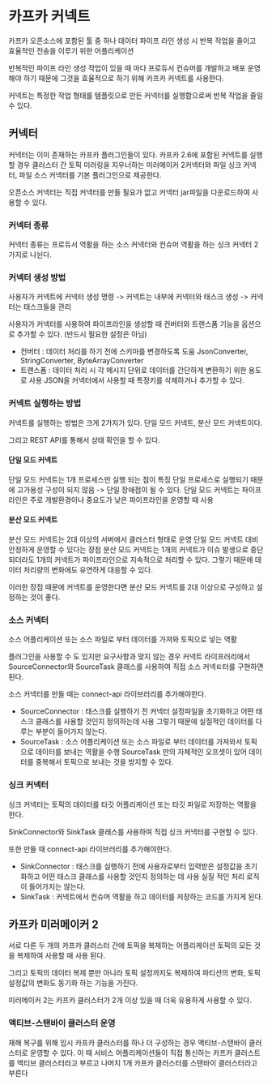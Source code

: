 # 카프카 커넥트


카프카 오픈소스에 포함된 툴 중 하나
데이터 파이프 라인 생성 시 반복 작업을 줄이고 효율적인 전송을 이루기 위한 어플리케이션

반복적인 파이프 라인 생성 작업이 있을 때 마다 프로듀서 컨슈머를 개발하고 배포 운영해야 하기 때문에 그것을 효율적으로 하기 위해 카프카 커넥트를 사용한다. 

커넥트는 특정한 작업 형태를 템플릿으로 만든 커넥터를 실행함으로써 반복 작업을 줄일 수 있다.

## 커넥터

커넥터는 이미 존재하는 카프카 플러그인들이 있다.
카프카 2.6에 포함된 커넥트를 실행할 경우 클러스터 간 토픽 미러링을 지우너하는 미러메이커 2커넥터와 파일 싱크 커넥터, 파일 소스 커넥터를 기본 플러그인으로 제공한다.

오픈소스 커넥터는 직접 커넥터를 만들 필요가 없고 커넥터 jar파일을 다운로드하여 사용할 수 있다.

### 커넥터 종류

커넥터 종류는 프로듀서 역활을 하는 소스 커넥터와 컨슈머 역활을 하는 싱크 커넥터 2가지로 나뉜다.

### 커넥터 생성 방법

사용자가 커넥트에 커넥터 생성 명령 -> 커넥트는 내부에 커넥터와 태스크 생성 -> 커넥터는 태스크들을 관리

사용자가 커넥터를 사용하여 파이프라인을 생성할 때 컨버터와 트랜스폼 기능을 옵션으로 추가할 수 있다. (반드시 필요한 설정은 아님)

- 컨버터 :  데이터 처리를 하기 전에 스키마를 변경하도록 도움
  JsonConverter, StringConverter, ByteArrayConverter
- 트랜스폼 : 데이터 처리 시 각 메시지 단위로 데이터를 간단하게 변환하기 위한 용도로 사용
  JSON을 커넥터에서 사용할 때 특정키를 삭제하거나 추가할 수 있다.


### 커넥트 실행하는 방법

커넥트를 실행하는 방법은 크게 2가지가 있다. 단일 모드 커넥트, 분산 모드 커넥트이다. 

그리고 REST API를 통해서 상태 확인을 할 수 있다.

#### 단일 모드 커넥트

단일 모드 커넥트는 1개 프로세스만 실행 되는 점이 특징
단일 프로세스로 실행되기 때문에 고가용성 구성이 되지 않음 -> 단일 장애점이 될 수 있다.
단일 모드 커넥트는 파이프라인은 주로 개발환경이나 중요도가 낮은 파이프라인을 운영할 때 사용

#### 분산 모드 커넥트

분산 모드 커넥트는 2대 이상의 서버에서 클러스터 형태로 운영
단일 모드 커넥트 대비 안정하게 운영할 수 있다는 장점
분산 모드 커넥트는 1개의 커넥트가 이슈 발생으로 중단 되더라도 1개의 커넥트가 파이프라인으로 지속적으로 처리할 수 있다.
그렇기 때문에 데이터 처리량의 변화에도 유연하게 대응할 수 있다.

이러한 장점 때문에 커넥트를 운영한다면 분산 모드 커넥트를 2대 이상으로 구성하고 설정하는 것이 좋다.

### 소스 커넥터

소스 어플리케이션 또는 소스 파일로 부터 데이터를 가져와 토픽으로 넣는 역활

플러그인을 사용할 수 도 있지만 요구사항과 맞지 않는 경우 커넥트 라이프러리에서 SourceConnector와 SourceTask 클래스를 사용하여 직접 소스 커넥ㅌ터를 구현하면 된다.

소스 커넥터를 만들 때는 connect-api 라이브러리를 추가해야한다.

- SourceConnector : 태스크를 실행하기 전 커넥터 설정파일을 초기화하고 어떤 태스크 클래스를 사용할 것인지 정의하는데 사용
  그렇기 때문에 실질적인 데이터를 다루는 부분이 들어가지 않는다. 
- SourceTask : 소스 어플리케이션 또는 소스 파일로 부터 데이터를 가져와서 토픽으로 데이터를 보내는 역활을 수행
  SourceTask 만의 자체적인 오프셋이 있어 데이터를 중복해서 토픽으로 보내는 것을 방지할 수 있다.

### 싱크 커넥터

싱크 커넥터는 토픽의 데이터를 타깃 어플리케이션 또는 타깃 파일로 저장하는 역활을 한다.

SinkConnector와 SinkTask 클래스를 사용하여 직접 싱크 커넥터를 구현할 수 있다.

또한 만들 때 connect-api 라이브러리를 추가해야한다.

 - SinkConnector :  태스크를 실행하기 전에 사용자로부터 입력받은 설정값을 초기화하고 어떤 태스크 클래스를 사용할 것인지 정의하는 데 사용
   실질 적인 처리 로직이 들어가지는 않는다.
- SinkTask : 커넥트에서 컨슈머 역활을 하고 데이터를 저장하는 코드를 가지게 된다.


## 카프카 미러메이커 2

서로 다른 두 개의 카프카 클러스터 간에 토픽을 복제하는 어플리케이션
토픽의 모든 것을 복제하여 사용할 때 사용 된다.

그리고 토픽의 데이터 복제 뿐만 아니라 토픽 설정까지도 복제하여 파티션의 변화, 토픽 설정값의 변화도 동기화 하는 기능을 가진다.

미러메이커 2는 카프카 클러스터가 2개 이상 있을 때 더욱 유용하게 사용할 수 있다.

### 액티브-스탠바이 클러스터 운영

재해 복구를 위해 임시 카프카 클러스터를 하나 더 구성하는 경우 액티브-스탠바이 클러스터로 운영할 수 있다.
이 때 서비스 어플리케이션들이 직접 통신하는 카프카 클러스트를 액티브 클러스터라고 부르고 나머지 1개 카프카 클러스터를 스탠바이 클러스터라고 부른다
